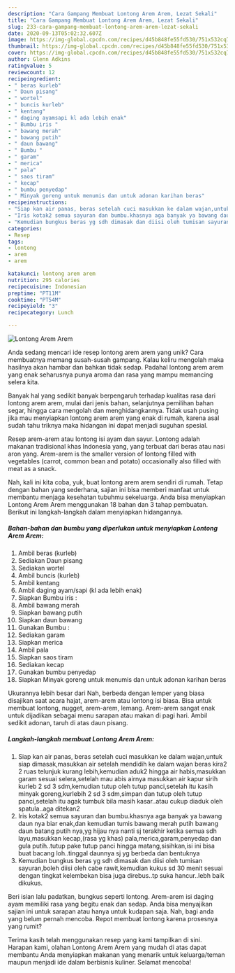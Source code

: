 ```yaml
---
description: "Cara Gampang Membuat Lontong Arem Arem, Lezat Sekali"
title: "Cara Gampang Membuat Lontong Arem Arem, Lezat Sekali"
slug: 233-cara-gampang-membuat-lontong-arem-arem-lezat-sekali
date: 2020-09-13T05:02:32.607Z
image: https://img-global.cpcdn.com/recipes/d45b848fe55fd530/751x532cq70/lontong-arem-arem-foto-resep-utama.jpg
thumbnail: https://img-global.cpcdn.com/recipes/d45b848fe55fd530/751x532cq70/lontong-arem-arem-foto-resep-utama.jpg
cover: https://img-global.cpcdn.com/recipes/d45b848fe55fd530/751x532cq70/lontong-arem-arem-foto-resep-utama.jpg
author: Glenn Adkins
ratingvalue: 5
reviewcount: 12
recipeingredient:
- " beras kurleb"
- " Daun pisang"
- " wortel"
- " buncis kurleb"
- " kentang"
- " daging ayamsapi kl ada lebih enak"
- " Bumbu iris "
- " bawang merah"
- " bawang putih"
- " daun bawang"
- " Bumbu "
- " garam"
- " merica"
- " pala"
- " saos tiram"
- " kecap"
- " bumbu penyedap"
- " Minyak goreng untuk menumis dan untuk adonan karihan beras"
recipeinstructions:
- "Siap kan air panas, beras setelah cuci masukkan ke dalam wajan,untuk siap dimasak,masukkan air setelah mendidih ke dalam wajan beras kira2 2 ruas telunjuk kurang lebih,kemudian aduk2 hingga air habis,masukkan garam sesuai selera,setelah mau abis airnya masukkan air kapur sirih kurleb 2 sd 3 sdm,kemudian tutup oleh tutup panci,setelah itu kasih minyak goreng,kurlebih 2 sd 3 sdm,simpan dan tutup oleh tutup panci,setelah itu agak tumbuk bila masih kasar..atau cukup diaduk oleh spatula..aga ditekan2"
- "Iris kotak2 semua sayuran dan bumbu.khasnya aga banyak ya bawang daun nya biar enak,dan kemudian tumis bawang merah putih bawang daun batang putih nya,yg hijau nya nanti sj terakhir ketika semua sdh layu,masukkan kecap,(rasa yg khas) pala,merica,garam,penyedap dan gula putih..tutup pake tutup panci hingga matang,sisihkan,isi ini bisa buat bacang loh..tinggal daunnya sj yg berbeda dan bentuknya"
- "Kemudian bungkus beras yg sdh dimasak dan diisi oleh tumisan sayuran,boleh diisi oleh cabe rawit,kemudian kukus sd 30 menit sesuai dengan tingkat kelembekan bisa juga direbus..tp suka hancur..lebh baik dikukus."
categories:
- Resep
tags:
- lontong
- arem
- arem

katakunci: lontong arem arem 
nutrition: 295 calories
recipecuisine: Indonesian
preptime: "PT11M"
cooktime: "PT54M"
recipeyield: "3"
recipecategory: Lunch

---
```



![Lontong Arem Arem](https://img-global.cpcdn.com/recipes/d45b848fe55fd530/751x532cq70/lontong-arem-arem-foto-resep-utama.jpg)

Anda sedang mencari ide resep lontong arem arem yang unik? Cara membuatnya memang susah-susah gampang. Kalau keliru mengolah maka hasilnya akan hambar dan bahkan tidak sedap. Padahal lontong arem arem yang enak seharusnya punya aroma dan rasa yang mampu memancing selera kita.

Banyak hal yang sedikit banyak berpengaruh terhadap kualitas rasa dari lontong arem arem, mulai dari jenis bahan, selanjutnya pemilihan bahan segar, hingga cara mengolah dan menghidangkannya. Tidak usah pusing jika mau menyiapkan lontong arem arem yang enak di rumah, karena asal sudah tahu triknya maka hidangan ini dapat menjadi suguhan spesial.

Resep arem-arem atau lontong isi ayam dan sayur. Lontong adalah makanan tradisional khas Indonesia yang, yang terbuat dari beras atau nasi aron yang. Arem-arem is the smaller version of lontong filled with vegetables (carrot, common bean and potato) occasionally also filled with meat as a snack.


Nah, kali ini kita coba, yuk, buat lontong arem arem sendiri di rumah. Tetap dengan bahan yang sederhana, sajian ini bisa memberi manfaat untuk membantu menjaga kesehatan tubuhmu sekeluarga. Anda bisa menyiapkan Lontong Arem Arem menggunakan 18 bahan dan 3 tahap pembuatan. Berikut ini langkah-langkah dalam menyiapkan hidangannya.

<!--inarticleads1-->

##### Bahan-bahan dan bumbu yang diperlukan untuk menyiapkan Lontong Arem Arem:

1. Ambil  beras (kurleb)
1. Sediakan  Daun pisang
1. Sediakan  wortel
1. Ambil  buncis (kurleb)
1. Ambil  kentang
1. Ambil  daging ayam/sapi (kl ada lebih enak)
1. Siapkan  Bumbu iris :
1. Ambil  bawang merah
1. Siapkan  bawang putih
1. Siapkan  daun bawang
1. Gunakan  Bumbu :
1. Sediakan  garam
1. Siapkan  merica
1. Ambil  pala
1. Siapkan  saos tiram
1. Sediakan  kecap
1. Gunakan  bumbu penyedap
1. Siapkan  Minyak goreng untuk menumis dan untuk adonan karihan beras


Ukurannya lebih besar dari Nah, berbeda dengan lemper yang biasa disajikan saat acara hajat, arem-arem atau lontong isi biasa. Bisa untuk membuat lontong, nugget, arem-arem, lemang. Arem-arem sangat enak untuk dijadikan sebagai menu sarapan atau makan di pagi hari. Ambil sedikit adonan, taruh di atas daun pisang. 

<!--inarticleads2-->

##### Langkah-langkah membuat Lontong Arem Arem:

1. Siap kan air panas, beras setelah cuci masukkan ke dalam wajan,untuk siap dimasak,masukkan air setelah mendidih ke dalam wajan beras kira2 2 ruas telunjuk kurang lebih,kemudian aduk2 hingga air habis,masukkan garam sesuai selera,setelah mau abis airnya masukkan air kapur sirih kurleb 2 sd 3 sdm,kemudian tutup oleh tutup panci,setelah itu kasih minyak goreng,kurlebih 2 sd 3 sdm,simpan dan tutup oleh tutup panci,setelah itu agak tumbuk bila masih kasar..atau cukup diaduk oleh spatula..aga ditekan2
1. Iris kotak2 semua sayuran dan bumbu.khasnya aga banyak ya bawang daun nya biar enak,dan kemudian tumis bawang merah putih bawang daun batang putih nya,yg hijau nya nanti sj terakhir ketika semua sdh layu,masukkan kecap,(rasa yg khas) pala,merica,garam,penyedap dan gula putih..tutup pake tutup panci hingga matang,sisihkan,isi ini bisa buat bacang loh..tinggal daunnya sj yg berbeda dan bentuknya
1. Kemudian bungkus beras yg sdh dimasak dan diisi oleh tumisan sayuran,boleh diisi oleh cabe rawit,kemudian kukus sd 30 menit sesuai dengan tingkat kelembekan bisa juga direbus..tp suka hancur..lebh baik dikukus.


Beri isian lalu padatkan, bungkus seperti lontong. Arem-arem isi daging ayam memiliki rasa yang begitu enak dan sedap. Anda bisa menyajikan sajian ini untuk sarapan atau hanya untuk kudapan saja. Nah, bagi anda yang belum pernah mencoba. Repot membuat lontong karena prosesnya yang rumit? 

Terima kasih telah menggunakan resep yang kami tampilkan di sini. Harapan kami, olahan Lontong Arem Arem yang mudah di atas dapat membantu Anda menyiapkan makanan yang menarik untuk keluarga/teman maupun menjadi ide dalam berbisnis kuliner. Selamat mencoba!
